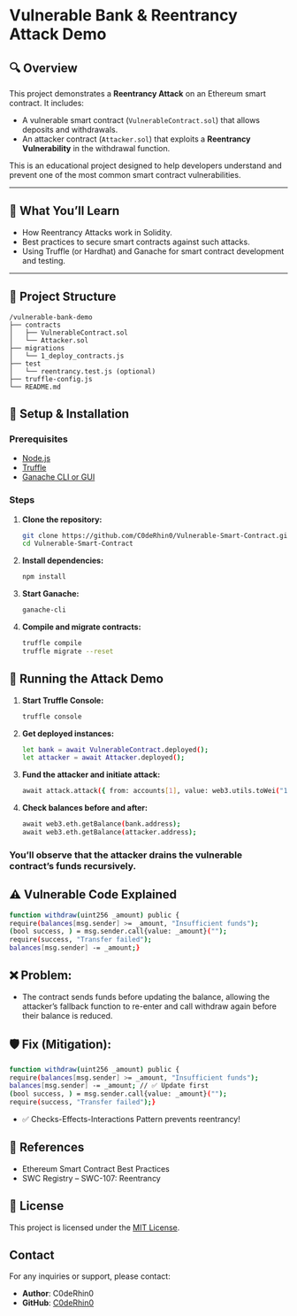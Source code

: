 # Vulnerable Bank & Reentrancy Attack Demo

## 🔍 Overview

This project demonstrates a **Reentrancy Attack** on an Ethereum smart contract. It includes:

- A vulnerable smart contract (`VulnerableContract.sol`) that allows deposits and withdrawals.
- An attacker contract (`Attacker.sol`) that exploits a **Reentrancy Vulnerability** in the withdrawal function.

This is an educational project designed to help developers understand and prevent one of the most common smart contract vulnerabilities.

---

## 🧠 What You’ll Learn

- How Reentrancy Attacks work in Solidity.
- Best practices to secure smart contracts against such attacks.
- Using Truffle (or Hardhat) and Ganache for smart contract development and testing.

---

## 📂 Project Structure

```plaintext
/vulnerable-bank-demo
├── contracts
│   ├── VulnerableContract.sol
│   └── Attacker.sol
├── migrations
│   └── 1_deploy_contracts.js
├── test
│   └── reentrancy.test.js (optional)
├── truffle-config.js
└── README.md
```

## 🔧 Setup & Installation

### Prerequisites

- [Node.js](https://nodejs.org/)
- [Truffle](https://trufflesuite.com/)
- [Ganache CLI or GUI](https://trufflesuite.com/ganache/)

### Steps

1. **Clone the repository:**
   ```bash
   git clone https://github.com/C0deRhin0/Vulnerable-Smart-Contract.git
   cd Vulnerable-Smart-Contract
   ```
   
2. **Install dependencies:**
   ```bash
   npm install
   ```
   
3. **Start Ganache:**
   ```bash
   ganache-cli
   ```
   
4. **Compile and migrate contracts:**
   ```bash
   truffle compile
   truffle migrate --reset
   ```
   
## 🚀 Running the Attack Demo
1. **Start Truffle Console:**
   ```bash
   truffle console
   ```
   
2. **Get deployed instances:**
   ```bash
   let bank = await VulnerableContract.deployed();
   let attacker = await Attacker.deployed();
   ```
   
3. **Fund the attacker and initiate attack:**
   ```bash
   await attack.attack({ from: accounts[1], value: web3.utils.toWei("1", "ether") });
   ```
   
4. **Check balances before and after:**
   ```bash
   await web3.eth.getBalance(bank.address);
   await web3.eth.getBalance(attacker.address);
   ```
### You’ll observe that the attacker drains the vulnerable contract’s funds recursively.

## ⚠️ Vulnerable Code Explained
```bash
function withdraw(uint256 _amount) public {
require(balances[msg.sender] >= _amount, "Insufficient funds");
(bool success, ) = msg.sender.call{value: _amount}("");
require(success, "Transfer failed");
balances[msg.sender] -= _amount;}
```

## ❌ Problem:
- The contract sends funds before updating the balance, allowing the attacker’s fallback function to re-enter and call withdraw again before their balance is reduced.
  
## 🛡️ Fix (Mitigation):
```bash
function withdraw(uint256 _amount) public {
require(balances[msg.sender] >= _amount, "Insufficient funds");
balances[msg.sender] -= _amount; // ✅ Update first
(bool success, ) = msg.sender.call{value: _amount}("");
require(success, "Transfer failed");}
```
- ✅ Checks-Effects-Interactions Pattern prevents reentrancy!
  
## 📘 References
  
- Ethereum Smart Contract Best Practices
- SWC Registry – SWC-107: Reentrancy

## 📝 License

This project is licensed under the [MIT License](LICENSE).

## Contact

For any inquiries or support, please contact:

- **Author**: C0deRhin0 
- **GitHub**: [C0deRhin0](https://github.com/C0deRhin0)
